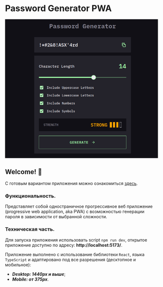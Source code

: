 # Password Generator PWA

![Design preview for the web application](./public/app-image.png)

## Welcome! 👋

С готовым вариантом приложения можно ознакомиться [здесь](https://rotckinan.github.io/password-generator/).

### Функциональность.

Представляет собой одностраничное прогрессивное веб приложение (progressive web application, aka PWA) с возможностью генерации пароля в зависимости от выбранной сложности.

### Техническая часть.

Для запуска приложения использовать script `npm run dev`, открытое приложение доступно по адресу: **http://localhost:5173/**.

Приложение выполнено с использование библиотеки `React`, языка `TypeScript` и адаптировано под все разрешения (десктопное и мобильное):

- **_Desktop: 1440px и выше_**;
- **_Mobile: от 375px_**.
